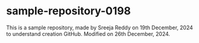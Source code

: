 # sample-repository-0198
This is a sample repository, made by Sreeja Reddy on 19th December, 2024 to understand creation GitHub. Modified on 26th December, 2024.
